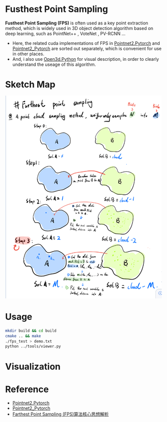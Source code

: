 # Fusthest Point Sampling

**Fusthest Point Sampling (FPS)** is often used as a key point extraction method, which is widely used in 3D object detection algorithm based on deep learning, such as PointNet++ , VoteNet , PV-RCNN ...

* Here, the related cuda implementations of FPS in [Pointnet2.Pytorch](https://github.com/sshaoshuai/Pointnet2.PyTorch) and [Pointnet2_Pytorch](https://github.com/erikwijmans/Pointnet2_PyTorch) are sorted out separately, which is convenient for use in other places.
* And, i also use [Open3d.Python](https://github.com/intel-isl/Open3D) for visual description, in order to clearly understand the useage of this algorithm.

# Sketch Map
![sketch](docs/fps-sketch.jpg)

# Usage
```bash
mkdir build && cd build
cmake .. && make 
./fps_test > demo.txt
python ../tools/viewer.py
```

# Visualization

# Reference
* [Pointnet2.Pytorch](https://github.com/sshaoshuai/Pointnet2.PyTorch)
* [Pointnet2_Pytorch](https://github.com/erikwijmans/Pointnet2_PyTorch) 
* [Farthest Point Sampling (FPS)算法核心思想解析](https://zhuanlan.zhihu.com/p/114522377)